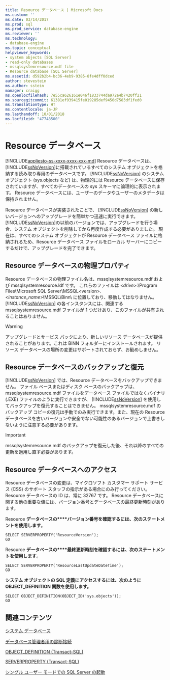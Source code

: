 ```yaml
---
title: Resource データベース | Microsoft Docs
ms.custom: ''
ms.date: 03/14/2017
ms.prod: sql
ms.prod_service: database-engine
ms.reviewer: ''
ms.technology:
- database-engine
ms.topic: conceptual
helpviewer_keywords:
- system objects [SQL Server]
- read-only databases
- mssqlsystemresource.mdf file
- Resource database [SQL Server]
ms.assetid: d592b2b4-bc36-4eb9-9385-8fe4dff0dced
author: stevestein
ms.author: sstein
manager: craigg
ms.openlocfilehash: 7e55ca626161e046f1833744da972e4b7420ff21
ms.sourcegitcommit: 61381ef939415fe019285def9450d7583df1fed0
ms.translationtype: HT
ms.contentlocale: ja-JP
ms.lasthandoff: 10/01/2018
ms.locfileid: "47748500"
---
```

# <a name="resource-database"></a>Resource データベース
[!INCLUDE[appliesto-ss-xxxx-xxxx-xxx-md](../../includes/appliesto-ss-xxxx-xxxx-xxx-md.md)]
  Resource データベースは、 [!INCLUDE[ssNoVersion](../../includes/ssnoversion-md.md)]に搭載されているすべてのシステム オブジェクトを格納する読み取り専用のデータベースです。 [!INCLUDE[ssNoVersion](../../includes/ssnoversion-md.md)] のシステム オブジェクト (sys.objects など) は、物理的には Resource データベースに保存されていますが、すべてのデータベースの sys スキーマに論理的に表示されます。 Resource データベースには、ユーザーのデータやユーザーのメタデータは保持されません。  
  
 Resource データベースが実装されたことで、 [!INCLUDE[ssNoVersion](../../includes/ssnoversion-md.md)] の新しいバージョンへのアップグレードを簡単かつ迅速に実行できます。 [!INCLUDE[ssNoVersion](../../includes/ssnoversion-md.md)]の以前のバージョンでは、アップグレードを行う場合、システム オブジェクトを削除してから再度作成する必要がありました。 現在は、すべてのシステム オブジェクトが Resource データベース ファイルに格納されるため、Resource データベース ファイルをローカル サーバーにコピーするだけで、アップグレードを完了できます。  
  
## <a name="physical-properties-of-resource"></a>Resource データベースの物理プロパティ  
 Resource データベースの物理ファイル名は、mssqlsystemresource.mdf および mssqlsystemresource.ldf です。 これらのファイルは \<*drive*>:\Program Files\Microsoft SQL Server\MSSQL\<version>.\<*instance_name*>\MSSQL\Binn\ に位置しており、移動してはなりません。 [!INCLUDE[ssNoVersion](../../includes/ssnoversion-md.md)] の各インスタンスには、関連する mssqlsystemresource.mdf ファイルが 1 つだけあり、このファイルが共有されることはありません。  
  
> [!WARNING]  
>  アップグレードとサービス パックにより、新しいリソース データベースが提供されることがあります。これは BINN フォルダーにインストールされます。 リソース データベースの場所の変更はサポートされておらず、お勧めしません。  
  
## <a name="backing-up-and-restoring-the-resource-database"></a>Resource データベースのバックアップと復元  
 [!INCLUDE[ssNoVersion](../../includes/ssnoversion-md.md)] では、Resource データベースをバックアップできません。 ファイル ベースまたはディスク ベースのバックアップは、mssqlsystemresource.mdf ファイルをデータベース ファイルではなくバイナリ (.EXE) ファイルのように実行できますが、 [!INCLUDE[ssNoVersion](../../includes/ssnoversion-md.md)] を使用してバックアップを復元することはできません。 mssqlsystemresource.mdf のバックアップ コピーの復元は手動でのみ実行できます。また、現在の Resource データベースを古いバージョンや安全でない可能性のあるバージョンで上書きしないように注意する必要があります。  
  
> [!IMPORTANT]  
>  mssqlsystemresource.mdf のバックアップを復元した後、それ以降のすべての更新を適用し直す必要があります。  
  
## <a name="accessing-the-resource-database"></a>Resource データベースへのアクセス  
 Resource データベースの変更は、マイクロソフト カスタマー サポート サービス (CSS) のサポート スタッフの指示がある場合にのみ行ってください。 Resource データベースの ID は、常に 32767 です。 Resource データベースに関する他の重要な値には、バージョン番号とデータベースの最終更新時刻があります。  
  
 Resource **データベースの****バージョン番号を確認するには、次のステートメントを使用します**。  
  
```  
SELECT SERVERPROPERTY('ResourceVersion');  
GO  
```  
  
 Resource **データベースの****最終更新時刻を確認するには、次のステートメントを使用します**。  
  
```  
SELECT SERVERPROPERTY('ResourceLastUpdateDateTime');  
GO  
```  
  
 **システム オブジェクトの SQL 定義にアクセスするには、次のように OBJECT_DEFINITION 関数を使用します。**  
  
```  
SELECT OBJECT_DEFINITION(OBJECT_ID('sys.objects'));  
GO  
```  
  
## <a name="related-content"></a>関連コンテンツ  
 [システム データベース](../../relational-databases/databases/system-databases.md)  
  
 [データベース管理者用の診断接続](../../database-engine/configure-windows/diagnostic-connection-for-database-administrators.md)  
  
 [OBJECT_DEFINITION &#40;Transact-SQL&#41;](../../t-sql/functions/object-definition-transact-sql.md)  
  
 [SERVERPROPERTY &#40;Transact-SQL&#41;](../../t-sql/functions/serverproperty-transact-sql.md)  
  
 [シングル ユーザー モードでの SQL Server の起動](../../database-engine/configure-windows/start-sql-server-in-single-user-mode.md)  
  
  
